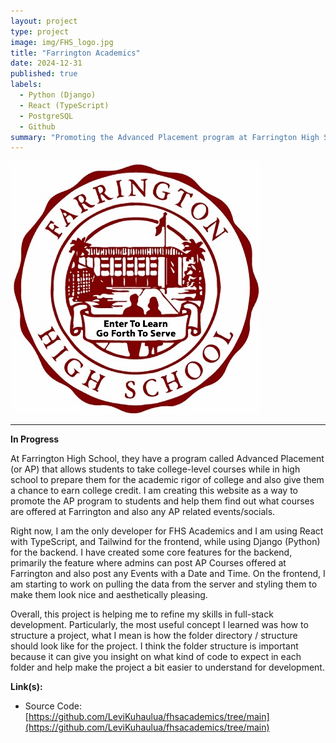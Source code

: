 ```yaml
---
layout: project
type: project
image: img/FHS_logo.jpg
title: "Farrington Academics"
date: 2024-12-31
published: true
labels:
  - Python (Django)
  - React (TypeScript)
  - PostgreSQL
  - Github
summary: "Promoting the Advanced Placement program at Farrington High School to motivate students to apply for college level classes."
---
```


<img class="img-fluid" src="../img/FHS_logo.jpg">

<hr>

**In Progress**

At Farrington High School, they have a program called Advanced Placement (or AP) that allows students to take college-level courses while in high school to prepare them for the academic rigor of college and also give them a chance to earn college credit. I am creating this website as a way to promote the AP program to students and help them find out what courses are offered at Farrington and also any AP related events/socials. 

Right now, I am the only developer for FHS Academics and I am using React with TypeScript, and Tailwind for the frontend, while using Django (Python) for the backend. I have created some core features for the backend, primarily the feature where admins can post AP Courses offered at Farrington and also post any Events with a Date and Time. On the frontend, I am starting to work on pulling the data from the server and styling them to make them look nice and aesthetically pleasing. 

Overall, this project is helping me to refine my skills in full-stack development. Particularly, the most useful concept I learned was how to structure a project, what I mean is how the folder directory / structure should look like for the project. I think the folder structure is important because it can give you insight on what kind of code to expect in each folder and help make the project a bit easier to understand for development.

**Link(s):**

- Source Code: [https://github.com/LeviKuhaulua/fhsacademics/tree/main](https://github.com/LeviKuhaulua/fhsacademics/tree/main)